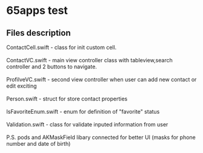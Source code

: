 # 65apps test
## Files description
ContactCell.swift - class for init custom cell.<br /><br />
ContactVC.swift - main view controller class with tableview,search controller and 2 buttons to navigate. <br /><br />
ProfilveVC.swift - second view controller when user can add new contact or edit exciting<br /><br />
Person.swift - struct for store contact properties<br /><br />
IsFavoriteEnum.swift - enum for definition of "favorite" status <br /><br />
Validation.swift - class for validate inputed information from user<br /><br />
P.S. pods and AKMaskField libary connected for better UI (masks for phone number and date of birth)
